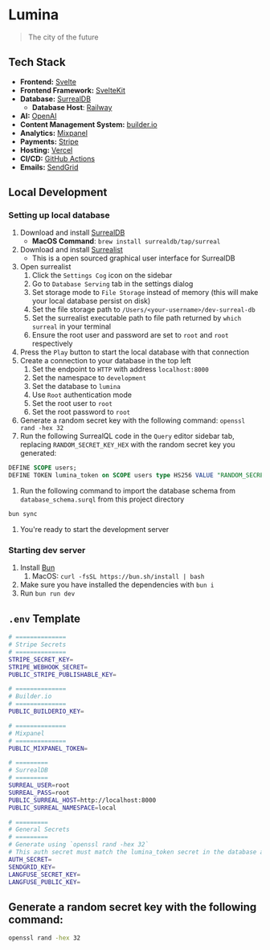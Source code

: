 # Lumina

> The city of the future

## Tech Stack

- **Frontend:** [Svelte](https://svelte.dev/)
- **Frontend Framework:** [SvelteKit](https://kit.svelte.dev/)
- **Database:** [SurrealDB](https://surrealdb.com/)
  - **Database Host**: [Railway](https://railway.app/)
- **AI:** [OpenAI](https://openai.com/)
- **Content Management System:** [builder.io](https://builder.io/)
- **Analytics:** [Mixpanel](https://mixpanel.com/)
- **Payments:** [Stripe](https://stripe.com/)
- **Hosting:** [Vercel](https://vercel.com/)
- **CI/CD:** [GitHub Actions](https://github.com/features/actions)
- **Emails:** [SendGrid](https://sendgrid.com/)

## Local Development

### Setting up local database

1. Download and install [SurrealDB](https://surrealdb.com/docs/installation)
   - **MacOS Command**: `brew install surrealdb/tap/surreal`
2. Download and install [Surrealist](https://github.com/StarlaneStudios/Surrealist/releases)
   - This is a open sourced graphical user interface for SurrealDB
3. Open surrealist
   1. Click the `Settings Cog` icon on the sidebar
   2. Go to `Database Serving` tab in the settings dialog
   3. Set storage mode to `File Storage` instead of memory (this will make your local database persist on disk)
   4. Set the file storage path to `/Users/<your-username>/dev-surreal-db`
   5. Set the surrealist executable path to file path returned by `which surreal` in your terminal
   6. Ensure the root user and password are set to `root` and `root` respectively
4. Press the `Play` button to start the local database with that connection
5. Create a connection to your database in the top left
   1. Set the endpoint to `HTTP` with address `localhost:8000`
   2. Set the namespace to `development`
   3. Set the database to `lumina`
   4. Use `Root` authentication mode
   5. Set the root user to `root`
   6. Set the root password to `root`
6. Generate a random secret key with the following command: `openssl rand -hex 32`
7. Run the following SurrealQL code in the `Query` editor sidebar tab, replacing `RANDOM_SECRET_KEY_HEX` with the random secret key you generated:

```sql
DEFINE SCOPE users;
DEFINE TOKEN lumina_token on SCOPE users type HS256 VALUE "RANDOM_SECRET_KEY_HEX";
```

1. Run the following command to import the database schema from `database_schema.surql` from this project directory

```sh
bun sync
```

1.  You're ready to start the development server

### Starting dev server

1. Install [Bun](https://bun.sh/)
   1. MacOS: `curl -fsSL https://bun.sh/install | bash`
2. Make sure you have installed the dependencies with `bun i`
3. Run `bun run dev`

## `.env` Template

```bash
# ==============
# Stripe Secrets
# ==============
STRIPE_SECRET_KEY=
STRIPE_WEBHOOK_SECRET=
PUBLIC_STRIPE_PUBLISHABLE_KEY=

# ==============
# Builder.io
# ==============
PUBLIC_BUILDERIO_KEY=

# ==============
# Mixpanel
# ==============
PUBLIC_MIXPANEL_TOKEN=

# =========
# SurrealDB
# =========
SURREAL_USER=root
SURREAL_PASS=root
PUBLIC_SURREAL_HOST=http://localhost:8000
PUBLIC_SURREAL_NAMESPACE=local

# =========
# General Secrets
# =========
# Generate using `openssl rand -hex 32`
# This auth secret must match the lumina_token secret in the database as used above
AUTH_SECRET=
SENDGRID_KEY=
LANGFUSE_SECRET_KEY=
LANGFUSE_PUBLIC_KEY=
```

## Generate a random secret key with the following command:

```bash
openssl rand -hex 32
```
